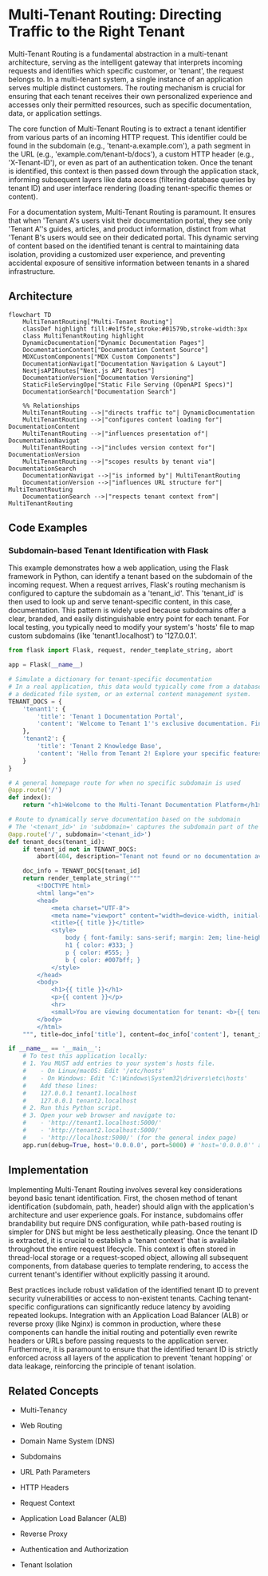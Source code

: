 # Multi-Tenant Routing: Directing Traffic to the Right Tenant

Multi-Tenant Routing is a fundamental abstraction in a multi-tenant architecture, serving as the intelligent gateway that interprets incoming requests and identifies which specific customer, or 'tenant', the request belongs to. In a multi-tenant system, a single instance of an application serves multiple distinct customers. The routing mechanism is crucial for ensuring that each tenant receives their own personalized experience and accesses only their permitted resources, such as specific documentation, data, or application settings.

The core function of Multi-Tenant Routing is to extract a tenant identifier from various parts of an incoming HTTP request. This identifier could be found in the subdomain (e.g., 'tenant-a.example.com'), a path segment in the URL (e.g., 'example.com/tenant-b/docs'), a custom HTTP header (e.g., 'X-Tenant-ID'), or even as part of an authentication token. Once the tenant is identified, this context is then passed down through the application stack, informing subsequent layers like data access (filtering database queries by tenant ID) and user interface rendering (loading tenant-specific themes or content).

For a documentation system, Multi-Tenant Routing is paramount. It ensures that when 'Tenant A's users visit their documentation portal, they see only 'Tenant A''s guides, articles, and product information, distinct from what 'Tenant B's users would see on their dedicated portal. This dynamic serving of content based on the identified tenant is central to maintaining data isolation, providing a customized user experience, and preventing accidental exposure of sensitive information between tenants in a shared infrastructure.


## Architecture

```mermaid
flowchart TD
    MultiTenantRouting["Multi-Tenant Routing"]
    classDef highlight fill:#e1f5fe,stroke:#01579b,stroke-width:3px
    class MultiTenantRouting highlight
    DynamicDocumentation["Dynamic Documentation Pages"]
    DocumentationContent["Documentation Content Source"]
    MDXCustomComponents["MDX Custom Components"]
    DocumentationNavigat["Documentation Navigation & Layout"]
    NextjsAPIRoutes["Next.js API Routes"]
    DocumentationVersion["Documentation Versioning"]
    StaticFileServingOpe["Static File Serving (OpenAPI Specs)"]
    DocumentationSearch["Documentation Search"]

    %% Relationships
    MultiTenantRouting -->|"directs traffic to"| DynamicDocumentation
    MultiTenantRouting -->|"configures content loading for"| DocumentationContent
    MultiTenantRouting -->|"influences presentation of"| DocumentationNavigat
    MultiTenantRouting -->|"includes version context for"| DocumentationVersion
    MultiTenantRouting -->|"scopes results by tenant via"| DocumentationSearch
    DocumentationNavigat -->|"is informed by"| MultiTenantRouting
    DocumentationVersion -->|"influences URL structure for"| MultiTenantRouting
    DocumentationSearch -->|"respects tenant context from"| MultiTenantRouting
```

## Code Examples

### Subdomain-based Tenant Identification with Flask

This example demonstrates how a web application, using the Flask framework in Python, can identify a tenant based on the subdomain of the incoming request. When a request arrives, Flask's routing mechanism is configured to capture the subdomain as a 'tenant_id'. This 'tenant_id' is then used to look up and serve tenant-specific content, in this case, documentation. This pattern is widely used because subdomains offer a clear, branded, and easily distinguishable entry point for each tenant. For local testing, you typically need to modify your system's 'hosts' file to map custom subdomains (like 'tenant1.localhost') to '127.0.0.1'.


```python
from flask import Flask, request, render_template_string, abort

app = Flask(__name__)

# Simulate a dictionary for tenant-specific documentation
# In a real application, this data would typically come from a database,
# a dedicated file system, or an external content management system.
TENANT_DOCS = {
    'tenant1': {
        'title': 'Tenant 1 Documentation Portal',
        'content': 'Welcome to Tenant 1''s exclusive documentation. Find your specific guides and tutorials here.'
    },
    'tenant2': {
        'title': 'Tenant 2 Knowledge Base',
        'content': 'Hello from Tenant 2! Explore your specific features, FAQs, and support articles.'
    }
}

# A general homepage route for when no specific subdomain is used
@app.route('/')
def index():
    return "<h1>Welcome to the Multi-Tenant Documentation Platform</h1><p>Try accessing documentation via specific subdomains, e.g., 'http://tenant1.localhost:5000/' or 'http://tenant2.localhost:5000/' (after configuring your hosts file).</p>"

# Route to dynamically serve documentation based on the subdomain
# The '<tenant_id>' in 'subdomain=' captures the subdomain part of the hostname.
@app.route('/', subdomain='<tenant_id>')
def tenant_docs(tenant_id):
    if tenant_id not in TENANT_DOCS:
        abort(404, description="Tenant not found or no documentation available for this tenant.")

    doc_info = TENANT_DOCS[tenant_id]
    return render_template_string("""
        <!DOCTYPE html>
        <html lang="en">
        <head>
            <meta charset="UTF-8">
            <meta name="viewport" content="width=device-width, initial-scale=1.0">
            <title>{{ title }}</title>
            <style>
                body { font-family: sans-serif; margin: 2em; line-height: 1.6; }
                h1 { color: #333; }
                p { color: #555; }
                b { color: #007bff; }
            </style>
        </head>
        <body>
            <h1>{{ title }}</h1>
            <p>{{ content }}</p>
            <hr>
            <small>You are viewing documentation for tenant: <b>{{ tenant_id }}</b></small>
        </body>
        </html>
    """, title=doc_info['title'], content=doc_info['content'], tenant_id=tenant_id)

if __name__ == '__main__':
    # To test this application locally:
    # 1. You MUST add entries to your system's hosts file.
    #    - On Linux/macOS: Edit '/etc/hosts'
    #    - On Windows: Edit 'C:\Windows\System32\drivers\etc\hosts'
    #    Add these lines:
    #    127.0.0.1 tenant1.localhost
    #    127.0.0.1 tenant2.localhost
    # 2. Run this Python script.
    # 3. Open your web browser and navigate to:
    #    - 'http://tenant1.localhost:5000/'
    #    - 'http://tenant2.localhost:5000/'
    #    - 'http://localhost:5000/' (for the general index page)
    app.run(debug=True, host='0.0.0.0', port=5000) # 'host='0.0.0.0'' allows access via hostnames

```

## Implementation

Implementing Multi-Tenant Routing involves several key considerations beyond basic tenant identification. First, the chosen method of tenant identification (subdomain, path, header) should align with the application's architecture and user experience goals. For instance, subdomains offer brandability but require DNS configuration, while path-based routing is simpler for DNS but might be less aesthetically pleasing. Once the tenant ID is extracted, it is crucial to establish a 'tenant context' that is available throughout the entire request lifecycle. This context is often stored in thread-local storage or a request-scoped object, allowing all subsequent components, from database queries to template rendering, to access the current tenant's identifier without explicitly passing it around.

Best practices include robust validation of the identified tenant ID to prevent security vulnerabilities or access to non-existent tenants. Caching tenant-specific configurations can significantly reduce latency by avoiding repeated lookups. Integration with an Application Load Balancer (ALB) or reverse proxy (like Nginx) is common in production, where these components can handle the initial routing and potentially even rewrite headers or URLs before passing requests to the application server. Furthermore, it is paramount to ensure that the identified tenant ID is strictly enforced across all layers of the application to prevent 'tenant hopping' or data leakage, reinforcing the principle of tenant isolation.


## Related Concepts

- Multi-Tenancy

- Web Routing

- Domain Name System (DNS)

- Subdomains

- URL Path Parameters

- HTTP Headers

- Request Context

- Application Load Balancer (ALB)

- Reverse Proxy

- Authentication and Authorization

- Tenant Isolation
